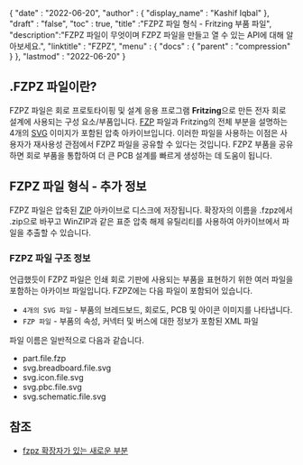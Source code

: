 {
  "date" : "2022-06-20",
  "author" : {
    "display_name" : "Kashif Iqbal"
},
  "draft" : "false",
  "toc" : true,
  "title" :"FZPZ 파일 형식 - Fritzing 부품 파일",
  "description":"FZPZ 파일이 무엇이며 FZPZ 파일을 만들고 열 수 있는 API에 대해 알아보세요.",
  "linktitle" : "FZPZ",
  "menu" : {
    "docs" : {
      "parent" : "compression"
}
},
  "lastmod" : "2022-06-20"
}

## .FZPZ 파일이란?

FZPZ 파일은 회로 프로토타이핑 및 설계 응용 프로그램 **Fritzing**으로 만든 전자 회로 설계에 사용되는 구성 요소/부품입니다. [FZP](/ko/cad/fzp/) 파일과 Fritzing의 전체 부분을 설명하는 4개의 [SVG](/ko/page-description-language/svg/) 이미지가 포함된 압축 아카이브입니다. 이러한 파일을 사용하는 이점은 사용자가 재사용성 관점에서 FZPZ 파일을 공유할 수 있다는 것입니다. FZPZ 부품을 공유하면 회로 부품을 통합하여 더 큰 PCB 설계를 빠르게 생성하는 데 도움이 됩니다.

## FZPZ 파일 형식 - 추가 정보

FZPZ 파일은 압축된 [ZIP](/ko/compression/zip/) 아카이브로 디스크에 저장됩니다. 확장자의 이름을 .fzpz에서 .zip으로 바꾸고 WinZIP과 같은 표준 압축 해제 유틸리티를 사용하여 아카이브에서 파일을 추출할 수 있습니다.

### FZPZ 파일 구조 정보

언급했듯이 FZPZ 파일은 인쇄 회로 기판에 사용되는 부품을 표현하기 위한 여러 파일을 포함하는 아카이브 파일입니다. FZPZ에는 다음 파일이 포함되어 있습니다.

* `4개의 SVG 파일` - 부품의 브레드보드, 회로도, PCB 및 아이콘 이미지를 나타냅니다.
* `FZP 파일` - 부품의 속성, 커넥터 및 버스에 대한 정보가 포함된 XML 파일

파일 이름은 일반적으로 다음과 같습니다.

* part.file.fzp
* svg.breadboard.file.svg
* svg.icon.file.svg
* svg.pbc.file.svg
* svg.schematic.file.svg

## 참조 ##

* [fzpz 확장자가 있는 새로운 부분](https://forum.fritzing.org/t/new-parts-with-fzpz-extension/8007/2)

